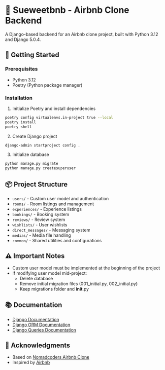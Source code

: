 # 🍭 Sueweetbnb - Airbnb Clone Backend

A Django-based backend for an Airbnb clone project, built with Python 3.12 and Django 5.0.4.

## 🚀 Getting Started

### Prerequisites

- Python 3.12
- Poetry (Python package manager)

### Installation

1. Initialize Poetry and install dependencies

```bash
poetry config virtualenvs.in-project true --local
poetry install
poetry shell
```

2. Create Django project

```bash
django-admin startproject config .
```

3. Initialize database

```bash
python manage.py migrate
python manage.py createsuperuser
```

## 📦 Project Structure

- `users/` - Custom user model and authentication
- `rooms/` - Room listings and management
- `experiences/` - Experience listings
- `bookings/` - Booking system
- `reviews/` - Review system
- `wishlists/` - User wishlists
- `direct_messages/` - Messaging system
- `medias/` - Media file handling
- `common/` - Shared utilities and configurations

## ⚠️ Important Notes

- Custom user model must be implemented at the beginning of the project
- If modifying user model mid-project:
  - Delete database
  - Remove initial migration files (001_initial.py, 002_initial.py)
  - Keep migrations folder and **init**.py

## 📚 Documentation

- [Django Documentation](https://docs.djangoproject.com/en/5.0/)
- [Django ORM Documentation](https://docs.djangoproject.com/en/5.1/ref/models/instances/)
- [Django Queries Documentation](https://docs.djangoproject.com/en/5.1/topics/db/queries/)

## 🙏 Acknowledgments

- Based on [Nomadcoders Airbnb Clone](https://nomadcoders.co/airbnb-clone/lectures/3926)
- Inspired by [Airbnb](https://www.airbnb.com)
